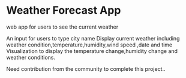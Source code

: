 # Weather Forecast App

web app for users to see the current weather 


An input for users to type city name
Display current weather including weather condition,temperature,humidity,wind speed ,date and time
Visualization to display the temperature change,humidity change and weather conditions.

Need contribution from the community to complete this project..



